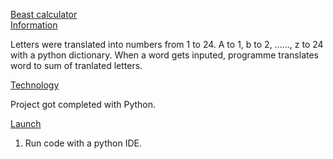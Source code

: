 <ins>Beast calculator</ins><br>
<ins>Information</ins><br>

Letters were translated into numbers from 1 to 24. A to 1, b to 2, ......, z to 24 with a python dictionary. When a word gets inputed, programme translates word to 
sum of tranlated letters.<br>
  
<ins>Technology</ins><br>
  
Project got completed with Python. <br>
  
<ins>Launch</ins><br>
1. Run code with a python IDE.

